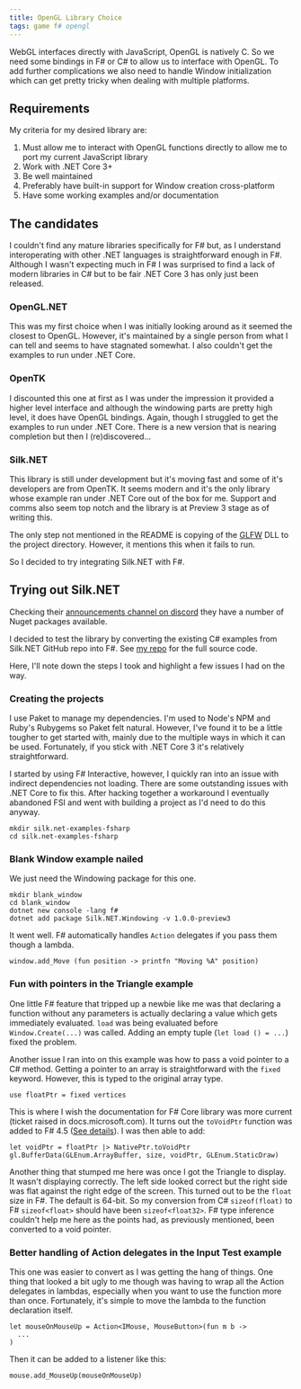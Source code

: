 ```yaml
---
title: OpenGL Library Choice
tags: game f# opengl
---
```


WebGL interfaces directly with JavaScript, OpenGL is natively C. So we need some bindings in F# or C# to allow us to interface with OpenGL. To add further complications we also need to handle Window initialization which can get pretty tricky when dealing with multiple platforms.

## Requirements

My criteria for my desired library are:

1. Must allow me to interact with OpenGL functions directly to allow me to
   port my current JavaScript library
2. Work with .NET Core 3+
3. Be well maintained
4. Preferably have built-in support for Window creation cross-platform
5. Have some working examples and/or documentation

## The candidates

I couldn't find any mature libraries specifically for F# but, as I understand
interoperating with other .NET languages is straightforward enough in F#.
Although I wasn't expecting much in F# I was surprised to find a lack of modern
libraries in C# but to be fair .NET Core 3 has only just been released.

### OpenGL.NET

This was my first choice when I was initially looking around as it seemed
the closest to OpenGL. However, it's maintained by a single person from what
I can tell and seems to have stagnated somewhat. I also couldn't get the
examples to run under .NET Core.

### OpenTK

I discounted this one at first as I was under the impression it provided a
higher level interface and although the windowing parts are pretty high
level, it does have OpenGL bindings. Again, though I struggled to get the
examples to run under .NET Core. There is a new version that is nearing
completion but then I (re)discovered...

### Silk.NET

This library is still under development but it's moving fast and
some of it's developers are from OpenTK. It seems modern and it's the only
library whose example ran under .NET Core out of the box for me. Support
and comms also seem top notch and the library is at Preview 3 stage as of
writing this.

The only step not mentioned in the README is copying of the
[GLFW](https://www.glfw.org/) DLL to the project directory. However,
it mentions this when it fails to run.

So I decided to try integrating Silk.NET with F#.

## Trying out Silk.NET

Checking their [announcements channel on discord](https://discord.gg/VkYSmgQ)
they have a number of Nuget packages available.

I decided to test the library by converting the existing C# examples from Silk.NET
GitHub repo into F#. See [my repo](https://github.com/PhilT/silk.net-examples-fsharp)
for the full source code.

Here, I'll note down the steps I took and highlight a few issues I had
on the way.

### Creating the projects

I use Paket to manage my dependencies. I'm used to Node's NPM and Ruby's
Rubygems so Paket felt natural. However, I've found it to be a little
tougher to get started with, mainly due to the multiple ways in which
it can be used. Fortunately, if you stick with .NET Core 3 it's
relatively straightforward.

I started by using F# Interactive, however, I quickly ran into an issue
with indirect dependencies not loading. There are some outstanding issues
with .NET Core to fix this. After hacking together a workaround I eventually
abandoned FSI and went with building a project as I'd need to do this
anyway.

    mkdir silk.net-examples-fsharp
    cd silk.net-examples-fsharp

### Blank Window example nailed

We just need the Windowing package for this one.

    mkdir blank_window
    cd blank_window
    dotnet new console -lang f#
    dotnet add package Silk.NET.Windowing -v 1.0.0-preview3

It went well. F# automatically handles `Action` delegates if you pass them
though a lambda.

    window.add_Move (fun position -> printfn "Moving %A" position)

### Fun with pointers in the Triangle example

One little F# feature that tripped up a newbie like me was that declaring
a function without any parameters is actually declaring a value which gets
immediately evaluated. `load` was being evaluated before `Window.Create(...)`
was called. Adding an empty tuple (`let load () = ...`) fixed the problem.

Another issue I ran into on this example was how to pass a void pointer
to a C# method. Getting a pointer to an array is straightforward with the
`fixed` keyword. However, this is typed to the original array type.

    use floatPtr = fixed vertices

This is where I wish the documentation for F# Core library was more current
(ticket raised in docs.microsoft.com). It turns out the `toVoidPtr`
function was added to F# 4.5 ([See details](https://github.com/fsharp/fslang-design/blob/master/FSharp-4.5/FS-1053-span.md)).
I was then able to add:

    let voidPtr = floatPtr |> NativePtr.toVoidPtr
    gl.BufferData(GLEnum.ArrayBuffer, size, voidPtr, GLEnum.StaticDraw)

Another thing that stumped me here was once I got the Triangle to display. It
wasn't displaying correctly. The left side looked correct but the right side
was flat against the right edge of the screen. This turned out to be the `float`
size in F#. The default is 64-bit. So my conversion from C# `sizeof(float)` to
F# `sizeof<float>` should have been `sizeof<float32>`. F# type inference
couldn't help me here as the points had, as previously mentioned, been
converted to a void pointer.

### Better handling of Action delegates in the Input Test example

This one was easier to convert as I was getting the hang of things. One thing
that looked a bit ugly to me though was having to wrap all the Action delegates
in lambdas, especially when you want to use the function more than once.
Fortunately, it's simple to move the lambda to the function declaration itself.

    let mouseOnMouseUp = Action<IMouse, MouseButton>(fun m b ->
      ...
    )

Then it can be added to a listener like this:

    mouse.add_MouseUp(mouseOnMouseUp)

